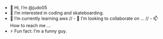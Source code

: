 - 👋 Hi, I’m @judo05
- 👀 I’m interested in coding and skateboarding.
- 🌱 I’m currently learning aws
// - 💞️ I’m looking to collaborate on ...
// - 📫 How to reach me ...
- ⚡ Fun fact: I'm a funny guy.

<!---
judo05/judo05 is a ✨ special ✨ repository because its `README.md` (this file) appears on your GitHub profile.
You can click the Preview link to take a look at your changes.
--->
